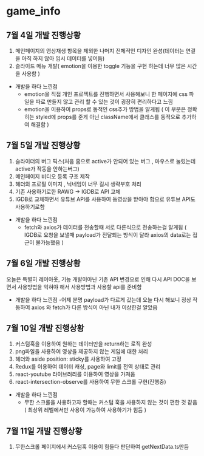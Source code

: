 # game_info

## 7월 4일 개발 진행상황

1. 메인페이지의 영상재생 항목을 제외한 나머지 전체적인 디자인 완성(데이터는 연결을 아직 하지 않아 임시 데이터를 넣어둠)
2. 슬라이드 메뉴 개발( emotion을 이용한 toggle 기능을 구현 하는데 너무 많은 시간을 사용함 )

- 개발을 하다 느낀점
  - emotion을 직접 개인 프로젝트를 진행하면서 사용해보니 한 페이지에 css 파일을 따로 만들지 않고 관리 할 수 있는 것이 굉장히
    편리하다고 느낌
  - emotion을 이용하여 props로 동적인 css추가 방법을 알게됨 ( 이 부분은 정확히는 styled에 props를 준게 아닌 className에서
    클래스를 동적으로 추가하여 해결함 )

## 7월 5일 개발 진행상황

1. 슬라이더의 버그 픽스(처음 홈으로 active가 안되어 있는 버그 , 마우스로 눌렀는데 active가 작동을 안하는버그)
2. 메인페이지 비디오 등록 구조 제작
3. 헤더의 프로필 이미지 , 닉네임이 너무 길시 생략부호 처리
4. 기존 사용하기로한 RAWG -> IGDB로 API 교체
5. IGDB로 교체하면서 유튜브 API를 사용하여 동영상을 받아야 함으로 유튜브 API도 사용하기로함

- 개발을 하다 느낀점
  - fetch와 axios가 데이터를 전송할때 서로 다른식으로 전송하는걸 알게됨
    ( IGDB로 요청을 보낼때 payload가 전달되는 방식이 달라 axios의 data로는 접근이 불가능했음 )

## 7월 6일 개발 진행상황

오늘은 특별히 레이아웃, 기능 개발이아닌 기존 API 변경으로 인해 다시 API DOC을 보면서
사용방법을 익혀야 해서 사용방법과 사용할 api를 준비함

- 개발을 하다 느낀점 -어제 분명 payload가 다르게 갔는데 오늘 다시 해보니 정상 작동하여 axios 와 fetch가 다른 방식이 아닌 내가 이상한걸 알았음

## 7월 10일 개발 진행상황

1. 커스텀훅을 이용하여 원하는 데이터만을 return하는 로직 완성
2. png파일을 사용하여 영상을 제공하지 않는 게임에 대한 처리
3. 헤더와 aside position: sticky를 사용하여 고정
4. Redux를 이용하여 데이터 캐싱, page와 limit를 전역 상태로 관리
5. react-youtube 라이브러리를 이용하여 영상을 가져옴
6. react-intersection-observe를 사용하여 무한 스크롤 구현(진행중)

- 개발을 하다 느낀점
  - 무한 스크롤을 사용하고자 할때는 커스텀 훅을 사용하지 않는 것이 편한 것 같음( 최상위 레벨에서만 사용이 가능하여 사용하기가 힘듬 )

## 7월 11일 개발 진행상황

1. 무한스크롤 페이지에서 커스텀훅 이용이 힘들다 판단하여 getNextData.ts만듬
